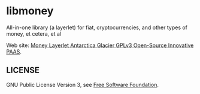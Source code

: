 # libmoney
All-in-one library (a layerlet) for fiat, cryptocurrencies, and other types of money, et cetera, et al

Web site: [Money Layerlet Antarctica Glacier GPLv3 Open-Source Innovative PAAS](https://MoneyAntarcticaGlacier.Now.Sh/).

## LICENSE

GNU Public License Version 3, see [Free Software Foundation](https://fsf.org/).
